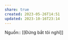 ```yaml
---
share: true
created: 2023-05-26T14:51
updated: 2023-10-16T23:14
---
```

Nguồn:: [[Đừng bắt tôi nghĩ]]
